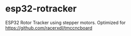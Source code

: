 # esp32-rotracker
ESP32 Rotor Tracker using stepper motors. Optimized for https://github.com/racerxdl/tmccncboard
